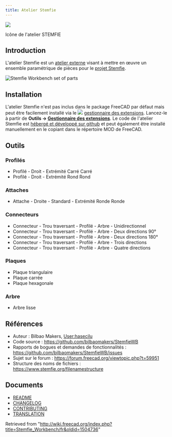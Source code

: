 ```yaml
---
title: Atelier Stemfie
---
```

![](/images/StemfieWorkbench.svg)

Icône de l'atelier STEMFIE

## Introduction

L'atelier Stemfie est un [atelier externe](/External_workbenches/fr "External workbenches/fr") visant à mettre en œuvre un ensemble paramétrique de pièces pour le [projet Stemfie](https://www.stemfie.org/).

![Stemfie Workbench set of parts](/images/Stemfie_WB.jpg)

## Installation

L'atelier Stemfie n'est pas inclus dans le package FreeCAD par défaut mais peut être facilement installé via le ![](/images/Std_AddonMgr.svg) [gestionnaire des extensions](/Std_AddonMgr/fr "Std AddonMgr/fr"). Lancez-le à partir de **Outils → [Gestionnaire des extensions](/Std_AddonMgr/fr "Std AddonMgr/fr")**. Le code de l'atelier Stemfie est [hébergé et développé sur github](https://github.com/bilbaomakers/StemfieWB) et peut également être installé manuellement en le copiant dans le répertoire MOD de FreeCAD.

## Outils

### Profilés

* Profilé - Droit - Extrémité Carré Carré
* Profilé - Droit - Extrémité Rond Rond

### Attaches

* Attache - Droite - Standard - Extrémité Ronde Ronde

### Connecteurs

* Connecteur - Trou traversant - Profilé - Arbre - Unidirectionnel
* Connecteur - Trou traversant - Profilé - Arbre - Deux directions 90°
* Connecteur - Trou traversant - Profilé - Arbre - Deux directions 180°
* Connecteur - Trou traversant - Profilé - Arbre - Trois directions
* Connecteur - Trou traversant - Profilé - Arbre - Quatre directions

### Plaques

* Plaque triangulaire
* Plaque carrée
* Plaque hexagonale

### Arbre

* Arbre lisse

## Références

* Auteur : Bilbao Makers, [User:hasecilu](/User:Hasecilu "User:Hasecilu")
* Code source : <https://github.com/bilbaomakers/StemfieWB>
* Rapports de bogues et demandes de fonctionnalités : <https://github.com/bilbaomakers/StemfieWB/issues>
* Sujet sur le forum : <https://forum.freecad.org/viewtopic.php?t=59951>
* Structure des noms de fichiers : <https://www.stemfie.org/filenamestructure>

## Documents

* [README](https://github.com/bilbaomakers/StemfieWB/blob/main/README.md)
* [CHANGELOG](https://github.com/bilbaomakers/StemfieWB/blob/main/CHANGELOG.md)
* [CONTRIBUTING](https://github.com/bilbaomakers/StemfieWB/blob/main/CONTRIBUTING.md)
* [TRANSLATION](https://github.com/bilbaomakers/StemfieWB/blob/main/freecad/stemfie/resources/translations/README.md)

Retrieved from "<http://wiki.freecad.org/index.php?title=Stemfie_Workbench/fr&oldid=1504736>"